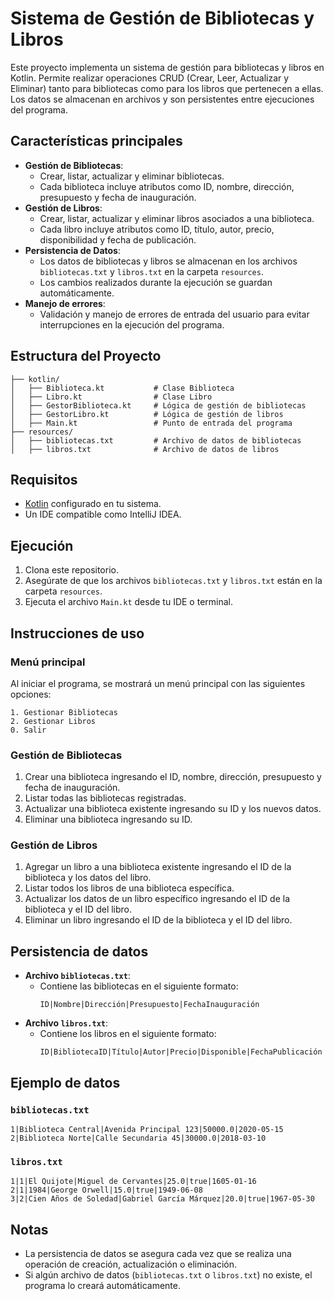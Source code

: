 # Sistema de Gestión de Bibliotecas y Libros

Este proyecto implementa un sistema de gestión para bibliotecas y libros en Kotlin. Permite realizar operaciones CRUD (Crear, Leer, Actualizar y Eliminar) tanto para bibliotecas como para los libros que pertenecen a ellas. Los datos se almacenan en archivos y son persistentes entre ejecuciones del programa.

## Características principales
- **Gestión de Bibliotecas**:
    - Crear, listar, actualizar y eliminar bibliotecas.
    - Cada biblioteca incluye atributos como ID, nombre, dirección, presupuesto y fecha de inauguración.
- **Gestión de Libros**:
    - Crear, listar, actualizar y eliminar libros asociados a una biblioteca.
    - Cada libro incluye atributos como ID, título, autor, precio, disponibilidad y fecha de publicación.
- **Persistencia de Datos**:
    - Los datos de bibliotecas y libros se almacenan en los archivos `bibliotecas.txt` y `libros.txt` en la carpeta `resources`.
    - Los cambios realizados durante la ejecución se guardan automáticamente.
- **Manejo de errores**:
    - Validación y manejo de errores de entrada del usuario para evitar interrupciones en la ejecución del programa.

## Estructura del Proyecto
```
├── kotlin/
│   ├── Biblioteca.kt           # Clase Biblioteca
│   ├── Libro.kt                # Clase Libro
│   ├── GestorBiblioteca.kt     # Lógica de gestión de bibliotecas
│   ├── GestorLibro.kt          # Lógica de gestión de libros
│   ├── Main.kt                 # Punto de entrada del programa
├── resources/
│   ├── bibliotecas.txt         # Archivo de datos de bibliotecas
│   ├── libros.txt              # Archivo de datos de libros
```

## Requisitos
- [Kotlin](https://kotlinlang.org/) configurado en tu sistema.
- Un IDE compatible como IntelliJ IDEA.

## Ejecución
1. Clona este repositorio.
2. Asegúrate de que los archivos `bibliotecas.txt` y `libros.txt` están en la carpeta `resources`.
3. Ejecuta el archivo `Main.kt` desde tu IDE o terminal.

## Instrucciones de uso
### Menú principal
Al iniciar el programa, se mostrará un menú principal con las siguientes opciones:
```
1. Gestionar Bibliotecas
2. Gestionar Libros
0. Salir
```
### Gestión de Bibliotecas
1. Crear una biblioteca ingresando el ID, nombre, dirección, presupuesto y fecha de inauguración.
2. Listar todas las bibliotecas registradas.
3. Actualizar una biblioteca existente ingresando su ID y los nuevos datos.
4. Eliminar una biblioteca ingresando su ID.

### Gestión de Libros
1. Agregar un libro a una biblioteca existente ingresando el ID de la biblioteca y los datos del libro.
2. Listar todos los libros de una biblioteca específica.
3. Actualizar los datos de un libro específico ingresando el ID de la biblioteca y el ID del libro.
4. Eliminar un libro ingresando el ID de la biblioteca y el ID del libro.

## Persistencia de datos
- **Archivo `bibliotecas.txt`**:
    - Contiene las bibliotecas en el siguiente formato:
      ```
      ID|Nombre|Dirección|Presupuesto|FechaInauguración
      ```
- **Archivo `libros.txt`**:
    - Contiene los libros en el siguiente formato:
      ```
      ID|BibliotecaID|Título|Autor|Precio|Disponible|FechaPublicación
      ```

## Ejemplo de datos
### `bibliotecas.txt`
```
1|Biblioteca Central|Avenida Principal 123|50000.0|2020-05-15
2|Biblioteca Norte|Calle Secundaria 45|30000.0|2018-03-10
```
### `libros.txt`
```
1|1|El Quijote|Miguel de Cervantes|25.0|true|1605-01-16
2|1|1984|George Orwell|15.0|true|1949-06-08
3|2|Cien Años de Soledad|Gabriel García Márquez|20.0|true|1967-05-30
```

## Notas
- La persistencia de datos se asegura cada vez que se realiza una operación de creación, actualización o eliminación.
- Si algún archivo de datos (`bibliotecas.txt` o `libros.txt`) no existe, el programa lo creará automáticamente.
